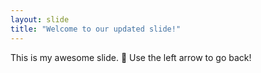 ```yaml
---
layout: slide
title: "Welcome to our updated slide!"
---
```

This is my awesome slide. :tada:
Use the left arrow to go back!
